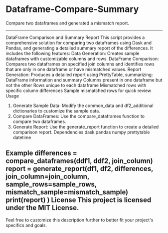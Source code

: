 # Dataframe-Compare-Summary
Compare two dataframes and generated a mismatch report.


---
DataFrame Comparison and Summary Report
This script provides a comprehensive solution for comparing two dataframes using Dask and Pandas, and generating a detailed summary report of the differences. It includes the following features:
Data Generation: Creates sample dataframes with customizable columns and rows.
DataFrame Comparison: Compares two dataframes on specified join columns and identifies rows that are only in one dataframe or have mismatched values.
Report Generation: Produces a detailed report using PrettyTable, summarizing:
DataFrame information and summary
Columns present in one dataframe but not the other
Rows unique to each dataframe
Mismatched rows with specific column differences
Sample mismatched rows for quick review
Usage
1. Generate Sample Data: Modify the common_data and df2_additional dictionaries to customize the sample data.
2. Compare DataFrames: Use the compare_dataframes function to compare two dataframes.
3. Generate Report: Use the generate_report function to create a detailed comparison report.
Dependencies
dask
pandas
numpy
prettytable
datetime

Example
differences = compare_dataframes(ddf1, ddf2, join_column)
report = generate_report(df1, df2, differences, join_column=join_column, sample_rows=sample_rows, mismatch_sample=mismatch_sample)
print(report)
)
License
This project is licensed under the MIT License.
---
Feel free to customize this description further to better fit your project's specifics and goals.
